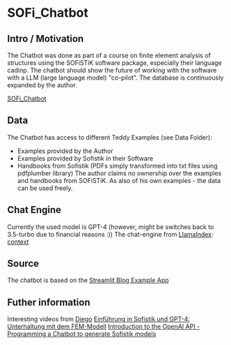 # SOFi_Chatbot
## Intro / Motivation
The Chatbot was done as part of a course on finite element analysis of structures using the SOFiSTiK software package, especially their language cadinp. The chatbot should show the future of working with the software with a LLM (large language model) "co-pilot". 
The database is continuously expanded by the author.

[SOFi_Chatbot](https://sofichatbot.streamlit.app/)

## Data
The Chatbot has access to different Teddy Examples (see Data Folder):
- Examples provided by the Author
- Examples provided by Sofistik in their Software
- Handbooks from Sofistik (PDFs simply transformed into txt files using pdfplumber library)
The author claims no ownership over the examples and handbooks from SOFiSTiK. As also of his own examples - the data can be used freely.

## Chat Engine
Currently the used model is GPT-4 (however, might be switches back to 3.5-turbo due to financial reasons :))
The chat-engine from [LlamaIndex](https://www.llamaindex.ai/): [context](https://gpt-index.readthedocs.io/en/stable/examples/chat_engine/chat_engine_context.html?ref=blog.streamlit.io)

## Source
The chatbot is based on the [Streamlit Blog Example App](https://blog.streamlit.io/build-a-chatbot-with-custom-data-sources-powered-by-llamaindex/?_hsmi=273646914&_hsenc=p2ANqtz--0kq-uFIx10Lo-lJmaxDlBAyTAignYTtHUexrA0VcTKQpqq1FlHXt5IxRxI6rT5obi5-AlBdYSQtjhejThyYgPtgIuKA)

## Futher information
Interesting videos from [Diego](https://www.youtube.com/@DiegoApellaniz)
[Einführung in Sofistik und GPT-4: Unterhaltung mit dem FEM-Modell](https://www.youtube.com/watch?v=syDjDY5DUfM&ab_channel=DiegoApell%C3%A1niz)
[Introduction to the OpenAI API - Programming a Chatbot to generate Sofistik models](https://www.youtube.com/watch?v=6-hzB0nTKX4&ab_channel=DiegoApell%C3%A1niz)
